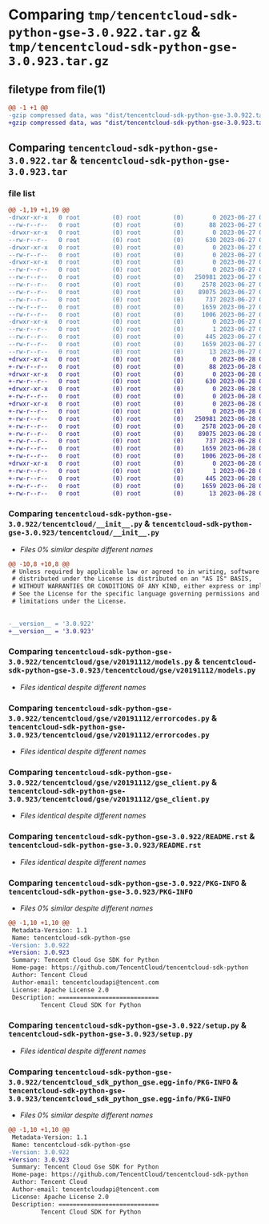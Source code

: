 # Comparing `tmp/tencentcloud-sdk-python-gse-3.0.922.tar.gz` & `tmp/tencentcloud-sdk-python-gse-3.0.923.tar.gz`

## filetype from file(1)

```diff
@@ -1 +1 @@
-gzip compressed data, was "dist/tencentcloud-sdk-python-gse-3.0.922.tar", last modified: Tue Jun 27 00:25:41 2023, max compression
+gzip compressed data, was "dist/tencentcloud-sdk-python-gse-3.0.923.tar", last modified: Wed Jun 28 00:27:53 2023, max compression
```

## Comparing `tencentcloud-sdk-python-gse-3.0.922.tar` & `tencentcloud-sdk-python-gse-3.0.923.tar`

### file list

```diff
@@ -1,19 +1,19 @@
-drwxr-xr-x   0 root         (0) root         (0)        0 2023-06-27 00:25:41.000000 tencentcloud-sdk-python-gse-3.0.922/
--rw-r--r--   0 root         (0) root         (0)       88 2023-06-27 00:25:41.000000 tencentcloud-sdk-python-gse-3.0.922/setup.cfg
-drwxr-xr-x   0 root         (0) root         (0)        0 2023-06-27 00:25:41.000000 tencentcloud-sdk-python-gse-3.0.922/tencentcloud/
--rw-r--r--   0 root         (0) root         (0)      630 2023-06-27 00:25:41.000000 tencentcloud-sdk-python-gse-3.0.922/tencentcloud/__init__.py
-drwxr-xr-x   0 root         (0) root         (0)        0 2023-06-27 00:25:41.000000 tencentcloud-sdk-python-gse-3.0.922/tencentcloud/gse/
--rw-r--r--   0 root         (0) root         (0)        0 2023-06-27 00:25:41.000000 tencentcloud-sdk-python-gse-3.0.922/tencentcloud/gse/__init__.py
-drwxr-xr-x   0 root         (0) root         (0)        0 2023-06-27 00:25:41.000000 tencentcloud-sdk-python-gse-3.0.922/tencentcloud/gse/v20191112/
--rw-r--r--   0 root         (0) root         (0)        0 2023-06-27 00:25:41.000000 tencentcloud-sdk-python-gse-3.0.922/tencentcloud/gse/v20191112/__init__.py
--rw-r--r--   0 root         (0) root         (0)   250981 2023-06-27 00:25:41.000000 tencentcloud-sdk-python-gse-3.0.922/tencentcloud/gse/v20191112/models.py
--rw-r--r--   0 root         (0) root         (0)     2578 2023-06-27 00:25:41.000000 tencentcloud-sdk-python-gse-3.0.922/tencentcloud/gse/v20191112/errorcodes.py
--rw-r--r--   0 root         (0) root         (0)    89075 2023-06-27 00:25:41.000000 tencentcloud-sdk-python-gse-3.0.922/tencentcloud/gse/v20191112/gse_client.py
--rw-r--r--   0 root         (0) root         (0)      737 2023-06-27 00:25:41.000000 tencentcloud-sdk-python-gse-3.0.922/README.rst
--rw-r--r--   0 root         (0) root         (0)     1659 2023-06-27 00:25:41.000000 tencentcloud-sdk-python-gse-3.0.922/PKG-INFO
--rw-r--r--   0 root         (0) root         (0)     1006 2023-06-27 00:25:41.000000 tencentcloud-sdk-python-gse-3.0.922/setup.py
-drwxr-xr-x   0 root         (0) root         (0)        0 2023-06-27 00:25:41.000000 tencentcloud-sdk-python-gse-3.0.922/tencentcloud_sdk_python_gse.egg-info/
--rw-r--r--   0 root         (0) root         (0)        1 2023-06-27 00:25:41.000000 tencentcloud-sdk-python-gse-3.0.922/tencentcloud_sdk_python_gse.egg-info/dependency_links.txt
--rw-r--r--   0 root         (0) root         (0)      445 2023-06-27 00:25:41.000000 tencentcloud-sdk-python-gse-3.0.922/tencentcloud_sdk_python_gse.egg-info/SOURCES.txt
--rw-r--r--   0 root         (0) root         (0)     1659 2023-06-27 00:25:41.000000 tencentcloud-sdk-python-gse-3.0.922/tencentcloud_sdk_python_gse.egg-info/PKG-INFO
--rw-r--r--   0 root         (0) root         (0)       13 2023-06-27 00:25:41.000000 tencentcloud-sdk-python-gse-3.0.922/tencentcloud_sdk_python_gse.egg-info/top_level.txt
+drwxr-xr-x   0 root         (0) root         (0)        0 2023-06-28 00:27:53.000000 tencentcloud-sdk-python-gse-3.0.923/
+-rw-r--r--   0 root         (0) root         (0)       88 2023-06-28 00:27:53.000000 tencentcloud-sdk-python-gse-3.0.923/setup.cfg
+drwxr-xr-x   0 root         (0) root         (0)        0 2023-06-28 00:27:53.000000 tencentcloud-sdk-python-gse-3.0.923/tencentcloud/
+-rw-r--r--   0 root         (0) root         (0)      630 2023-06-28 00:27:53.000000 tencentcloud-sdk-python-gse-3.0.923/tencentcloud/__init__.py
+drwxr-xr-x   0 root         (0) root         (0)        0 2023-06-28 00:27:53.000000 tencentcloud-sdk-python-gse-3.0.923/tencentcloud/gse/
+-rw-r--r--   0 root         (0) root         (0)        0 2023-06-28 00:27:53.000000 tencentcloud-sdk-python-gse-3.0.923/tencentcloud/gse/__init__.py
+drwxr-xr-x   0 root         (0) root         (0)        0 2023-06-28 00:27:53.000000 tencentcloud-sdk-python-gse-3.0.923/tencentcloud/gse/v20191112/
+-rw-r--r--   0 root         (0) root         (0)        0 2023-06-28 00:27:53.000000 tencentcloud-sdk-python-gse-3.0.923/tencentcloud/gse/v20191112/__init__.py
+-rw-r--r--   0 root         (0) root         (0)   250981 2023-06-28 00:27:53.000000 tencentcloud-sdk-python-gse-3.0.923/tencentcloud/gse/v20191112/models.py
+-rw-r--r--   0 root         (0) root         (0)     2578 2023-06-28 00:27:53.000000 tencentcloud-sdk-python-gse-3.0.923/tencentcloud/gse/v20191112/errorcodes.py
+-rw-r--r--   0 root         (0) root         (0)    89075 2023-06-28 00:27:53.000000 tencentcloud-sdk-python-gse-3.0.923/tencentcloud/gse/v20191112/gse_client.py
+-rw-r--r--   0 root         (0) root         (0)      737 2023-06-28 00:27:53.000000 tencentcloud-sdk-python-gse-3.0.923/README.rst
+-rw-r--r--   0 root         (0) root         (0)     1659 2023-06-28 00:27:53.000000 tencentcloud-sdk-python-gse-3.0.923/PKG-INFO
+-rw-r--r--   0 root         (0) root         (0)     1006 2023-06-28 00:27:53.000000 tencentcloud-sdk-python-gse-3.0.923/setup.py
+drwxr-xr-x   0 root         (0) root         (0)        0 2023-06-28 00:27:53.000000 tencentcloud-sdk-python-gse-3.0.923/tencentcloud_sdk_python_gse.egg-info/
+-rw-r--r--   0 root         (0) root         (0)        1 2023-06-28 00:27:53.000000 tencentcloud-sdk-python-gse-3.0.923/tencentcloud_sdk_python_gse.egg-info/dependency_links.txt
+-rw-r--r--   0 root         (0) root         (0)      445 2023-06-28 00:27:53.000000 tencentcloud-sdk-python-gse-3.0.923/tencentcloud_sdk_python_gse.egg-info/SOURCES.txt
+-rw-r--r--   0 root         (0) root         (0)     1659 2023-06-28 00:27:53.000000 tencentcloud-sdk-python-gse-3.0.923/tencentcloud_sdk_python_gse.egg-info/PKG-INFO
+-rw-r--r--   0 root         (0) root         (0)       13 2023-06-28 00:27:53.000000 tencentcloud-sdk-python-gse-3.0.923/tencentcloud_sdk_python_gse.egg-info/top_level.txt
```

### Comparing `tencentcloud-sdk-python-gse-3.0.922/tencentcloud/__init__.py` & `tencentcloud-sdk-python-gse-3.0.923/tencentcloud/__init__.py`

 * *Files 0% similar despite different names*

```diff
@@ -10,8 +10,8 @@
 # Unless required by applicable law or agreed to in writing, software
 # distributed under the License is distributed on an "AS IS" BASIS,
 # WITHOUT WARRANTIES OR CONDITIONS OF ANY KIND, either express or implied.
 # See the License for the specific language governing permissions and
 # limitations under the License.
 
 
-__version__ = '3.0.922'
+__version__ = '3.0.923'
```

### Comparing `tencentcloud-sdk-python-gse-3.0.922/tencentcloud/gse/v20191112/models.py` & `tencentcloud-sdk-python-gse-3.0.923/tencentcloud/gse/v20191112/models.py`

 * *Files identical despite different names*

### Comparing `tencentcloud-sdk-python-gse-3.0.922/tencentcloud/gse/v20191112/errorcodes.py` & `tencentcloud-sdk-python-gse-3.0.923/tencentcloud/gse/v20191112/errorcodes.py`

 * *Files identical despite different names*

### Comparing `tencentcloud-sdk-python-gse-3.0.922/tencentcloud/gse/v20191112/gse_client.py` & `tencentcloud-sdk-python-gse-3.0.923/tencentcloud/gse/v20191112/gse_client.py`

 * *Files identical despite different names*

### Comparing `tencentcloud-sdk-python-gse-3.0.922/README.rst` & `tencentcloud-sdk-python-gse-3.0.923/README.rst`

 * *Files identical despite different names*

### Comparing `tencentcloud-sdk-python-gse-3.0.922/PKG-INFO` & `tencentcloud-sdk-python-gse-3.0.923/PKG-INFO`

 * *Files 0% similar despite different names*

```diff
@@ -1,10 +1,10 @@
 Metadata-Version: 1.1
 Name: tencentcloud-sdk-python-gse
-Version: 3.0.922
+Version: 3.0.923
 Summary: Tencent Cloud Gse SDK for Python
 Home-page: https://github.com/TencentCloud/tencentcloud-sdk-python
 Author: Tencent Cloud
 Author-email: tencentcloudapi@tencent.com
 License: Apache License 2.0
 Description: ============================
         Tencent Cloud SDK for Python
```

### Comparing `tencentcloud-sdk-python-gse-3.0.922/setup.py` & `tencentcloud-sdk-python-gse-3.0.923/setup.py`

 * *Files identical despite different names*

### Comparing `tencentcloud-sdk-python-gse-3.0.922/tencentcloud_sdk_python_gse.egg-info/PKG-INFO` & `tencentcloud-sdk-python-gse-3.0.923/tencentcloud_sdk_python_gse.egg-info/PKG-INFO`

 * *Files 0% similar despite different names*

```diff
@@ -1,10 +1,10 @@
 Metadata-Version: 1.1
 Name: tencentcloud-sdk-python-gse
-Version: 3.0.922
+Version: 3.0.923
 Summary: Tencent Cloud Gse SDK for Python
 Home-page: https://github.com/TencentCloud/tencentcloud-sdk-python
 Author: Tencent Cloud
 Author-email: tencentcloudapi@tencent.com
 License: Apache License 2.0
 Description: ============================
         Tencent Cloud SDK for Python
```

